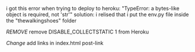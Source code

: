 i got this error when trying to deploy to heroku:
    "TypeError: a bytes-like object is required, not 'str'"
solution: i relised that i put the env.py file inside the "thewalkingshoes" folder

*REMOVE*
remove DISABLE_COLLECTSTATIC 1 from Heroku

*Change*
add links in index.html post-link